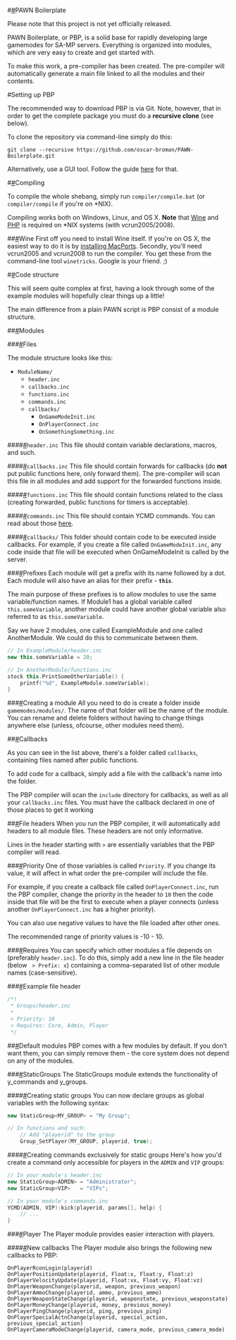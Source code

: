 #<a name="pawn-boilerplate" href="#pawn-boilerplate">\#</a>PAWN Boilerplate

Please note that this project is not yet officially released.

PAWN Boilerplate, or PBP, is a solid base for rapidly developing large gamemodes for SA-MP servers.
Everything is organized into modules, which are very easy to create and get started with.

To make this work, a pre-compiler has been created. The pre-compiler will automatically generate a main file linked to all the modules and their contents.

#Setting up PBP

The recommended way to download PBP is via Git. Note, however, that in order to get the complete package you must do a **recursive clone** (see below).

To clone the repository via command-line simply do this:

    git clone --recursive https://github.com/oscar-broman/PAWN-Boilerplate.git

Alternatively, use a GUI tool. Follow the guide [here](http://help.github.com/set-up-git-redirect) for that.

#<a name="compiling" href="#compiling">\#</a>Compiling

To compile the whole shebang, simply run `compiler/compile.bat` (or `compiler/compile` if you're on *NIX).

Compiling works both on Windows, Linux, and OS X. **Note** that [Wine](http://www.winehq.org/) and [PHP](http://php.net/) is required on *NIX systems (with vcrun2005/2008).

##<a name="wine" href="#wine">\#</a>Wine
First off you need to install Wine itself. If you're on OS X, the easiest way to do it is by [installing MacPorts](http://www.macports.org/install.php).
Secondly, you'll need vcrun2005 and vcrun2008 to run the compiler. You get these from the command-line tool `winetricks`. Google is your friend. ;)

#<a name="code-structure" href="#code-structure">\#</a>Code structure

This will seem quite complex at first, having a look through some of the example modules will hopefully clear things up a little!

The main difference from a plain PAWN script is PBP consist of a module structure.

##<a name="modules" href="#modules">\#</a>Modules

###<a name="module-files" href="#module-files">\#</a>Files

The module structure looks like this:

- `ModuleName/`
    - `header.inc`
    - `callbacks.inc`
    - `functions.inc`
    - `commands.inc`
    - `callbacks/`
        - `OnGameModeInit.inc`
        - `OnPlayerConnect.inc`
        - `OnSomethingSomething.inc`

####<a name="header-inc" href="#header-inc">\#</a>`header.inc`
This file should contain variable declarations, macros, and such.

####<a name="callbacks-inc" href="#callbacks-inc">\#</a>`callbacks.inc`
This file should contain forwards for callbacks (do **not** put public functions here, only forward them). The pre-compiler will scan this file in all modules and add support for the forwarded functions inside.

####<a name="functions-inc" href="#functions-inc">\#</a>`functions.inc`
This file should contain functions related to the class (creating forwarded, public functions for timers is acceptable).

####<a name="commands-inc" href="#commands-inc">\#</a>`commands.inc`
This file should contain YCMD commands. You can read about those [here](http://forum.sa-mp.com/showthread.php?t=169029).

####<a name="callbacks-" href="#callbacks-">\#</a>`callbacks/`
This folder should contain code to be executed inside callbacks. For example, if you create a file called `OnGameModeInit.inc`, any code inside that file will be executed when OnGameModeInit is called by the server.

###<a name="prefixes" href="#prefixes">\#</a>Prefixes
Each module will get a prefix with its name followed by a dot. Each module will also have an alias for their prefix - **`this`**.

The main purpose of these prefixes is to allow modules to use the same variable/function names. If Module1 has a global variable called `this.someVariable`, another module could have another global variable also referred to as `this.someVariable`.

Say we have 2 modules, one called ExampleModule and one called AnotherModule. We could do this to communicate between them.

```C++
// In ExampleModule/header.inc
new this.someVariable = 20;

// In AnotherModule/functions.inc
stock this.PrintSomeOtherVariable() {
    printf("%d", ExampleModule.someVariable);
}
```


###<a name="creating-a-module" href="#creating-a-module">\#</a>Creating a module
All you need to do is create a folder inside `gamemodes/modules/`. The name of that folder will be the name of the module. You can rename and delete folders without having to change things anywhere else (unless, ofcourse, other modules need them).


##<a name="callbacks" href="#callbacks">\#</a>Callbacks

As you can see in the list above, there's a folder called `callbacks`, containing files named after public functions.

To add code for a callback, simply add a file with the callback's name into the folder.

The PBP compiler will scan the `include` directory for callbacks, as well as all your `callbacks.inc` files. You must have the callback declared in one of those places to get it working

##<a name="file-headers" href="#file-headers">\#</a>File headers
When you run the PBP compiler, it will automatically add headers to all module files. These headers are not only informative.

Lines in the header starting with `>` are essentially variables that the PBP compiler will read. 

###<a name="priority" href="#priority">\#</a>Priority
One of those variables is called `Priority`. If you change its value, it will affect in what order the pre-compiler will include the file.

For example, if you create a callback file called `OnPlayerConnect.inc`, run the PBP compiler, change the priority in the header to `10` then the code inside that file will be the first to execute when a player connects (unless another `OnPlayerConnect.inc` has a higher priority).

You can also use negative values to have the file loaded after other ones.

The recommended range of priority values is -10 - 10.

###<a name="requires" href="#requires">\#</a>Requires
You can specify which other modules a file depends on (preferably `header.inc`). To do this, simply add a new line in the file header (below ` > Prefix: x`) containing a comma-separated list of other module names (case-sensitive).

###<a name="example-file-header" href="#example-file-header">\#</a>Example file header
```C++
/*!
 * Groups/header.inc
 *
 > Priority: 10
 > Requires: Core, Admin, Player
 */
```

##<a name="default-modules" href="#default-modules">\#</a>Default modules
PBP comes with a few modules by default. If you don't want them, you can simply remove them - the core system does not depend on any of the modules.

###<a name="staticgroups" href="#staticgroups">\#</a>StaticGroups
The StaticGroups module extends the functionality of y\_commands and y\_groups.

####<a name="creating-static-groups" href="#creating-static-groups">\#</a>Creating static groups
You can now declare groups as global variables with the following syntax:

```C++
new StaticGroup<MY_GROUP> = "My Group";

// In functions and such:
	// Add "playerid" to the group
	Group_SetPlayer(MY_GROUP, playerid, true);
```

####<a name="creating-commands-exclusively-for-static-groups" href="#creating-commands-exclusively-for-static-groups">\#</a>Creating commands exclusively for static groups
Here's how you'd create a command only accessible for players in the `ADMIN` and `VIP` groups:

```C++
// In your module's header.inc
new StaticGroup<ADMIN> = "Administrator";
new StaticGroup<VIP>   = "VIPs";

// In your module's commands.inc
YCMD(ADMIN, VIP):kick(playerid, params[], help) {
	// ...
}
```

###<a name="player" href="#player">\#</a>Player
The Player module provides easier interaction with players.

####<a name="new-callbacks" href="#new-callbacks">\#</a>New callbacks
The Player module also brings the following new callbacks to PBP:

    OnPlayerRconLogin(playerid)
    OnPlayerPositionUpdate(playerid, Float:x, Float:y, Float:z)
    OnPlayerVelocityUpdate(playerid, Float:vx, Float:vy, Float:vz)
    OnPlayerWeaponChange(playerid, weapon, previous_weapon)
    OnPlayerAmmoChange(playerid, ammo, previous_ammo)
    OnPlayerWeaponStateChange(playerid, weaponstate, previous_weaponstate)
    OnPlayerMoneyChange(playerid, money, previous_money)
    OnPlayerPingChange(playerid, ping, previous_ping)
    OnPlayerSpecialActnChange(playerid, special_action, previous_special_action)
    OnPlayerCameraModeChange(playerid, camera_mode, previous_camera_mode)